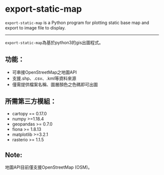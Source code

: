 # export-static-map
`export-static-map` is a Python program for plotting static base map and export to image file to display.

------

`export-static-map`為基於python3的gis出圖程式。

## 功能：

* 可串接OpenStreetMap之地圖API
* 支援.shp、.csv、.kml等資料來源
* 僅需提供檔案名稱、圖層顏色之色碼即可出圖


## 所需第三方模組：

* cartopy == 0.17.0
* numpy >=1.18.4
* geopandas >= 0.7.0
* fiona >= 1.8.13
* matplotlib >=3.2.1	
* rasterio >= 1.1.5

## Note:

地圖API目前僅支援OpenStreetMap (OSM)。
